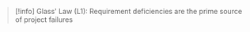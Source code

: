 
> [!info] Glass' Law (L1): Requirement deficiencies are the prime source of project failures







